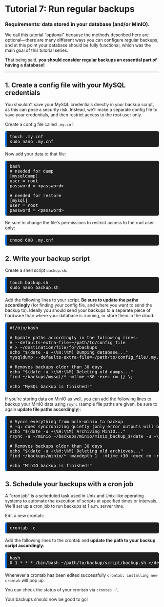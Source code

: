 # Tutorial 7: Run regular backups 

### **Requirements:** data stored in your database (and/or MinIO). 

We call this tutorial "optional" because the methods described here are optional—there are many different ways you can configure regular backups, and at this point your database should be fully functional, which was the main goal of this tutorial series. 

That being said, **you should consider regular backups an essential part of having a database!**

-----------

## 1. Create a config file with your MySQL credentials

You shouldn't save your MySQL credentials directly in your backup script, as this can pose a security risk. Instead, we'll make a separate config file to save your credentials, and then restrict access to the root user only. 

Create a config file called `.my.cnf`:

<pre style="background-color: #1E1E1E; color: white; padding: 10px; border-radius: 5px; border-left: 5px solid #007bff;">
touch .my.cnf
sudo nano .my.cnf
</pre>

Now add your data to that file: 

<pre style="background-color: #1E1E1E; color: white; padding: 10px; border-radius: 5px; border-left: 5px solid #007bff;">
bash
# needed for dump
[mysqldump]
user = root
password = &lt;password&gt;

# needed for restore
[mysql]
user = root
password = &lt;password&gt;
</pre>

Be sure to change the file's permissions to restrict access to the root user only:

<pre style="background-color: #1E1E1E; color: white; padding: 10px; border-radius: 5px; border-left: 5px solid #007bff;">
chmod 600 .my.cnf
</pre>

## 2. Write your backup script

Create a shell script `backup.sh`:

<pre style="background-color: #1E1E1E; color: white; padding: 10px; border-radius: 5px; border-left: 5px solid #007bff;">
touch backup.sh
sudo nano backup.sh
</pre>

Add the following lines to your script. **Be sure to update the paths accordingly** (for finding your config file, and where you want to send the backup to). Ideally you should send your backups to a separate piece of hardware than where your database is running, or store them in the cloud.

<pre style="background-color: #1E1E1E; color: white; padding: 10px; border-radius: 5px; border-left: 5px solid #007bff;">
#!/bin/bash

# Update paths accordingly in the following lines:
# --defaults-extra-file=~/path/to/config_file
# > ~/destination/file/for/backups
echo "$(date -u +\%H:\%M) Dumping database..."
mysqldump --defaults-extra-file=~/path/to/config_file/.my.cnf -h 127.0.0.1 -u root --column-statistics=0 --all-databases --skip-triggers > ~/destiantion/file/for/backups/mysql_backup_$(date -u +\%FT\%H\%MZ).sql

# Removes backups older than 30 days
echo "$(date -u +\%H:\%M) Deleting old dumps..."
find ~/backups/mysql/* -mtime +30 -exec rm {} \;

echo "MySQL backup is finished!"
</pre>

If you're storing data on MinIO as well, you can add the following lines to backup your MinIO data using `rsync` (sample file paths are given, be sure to again **update file paths accordingly**):

<pre style="background-color: #1E1E1E; color: white; padding: 10px; border-radius: 5px; border-left: 5px solid #007bff;">
# Syncs everything from bulk-minio to backup
# -q: does syncronizing quietly (only error outputs will be shown)
echo "$(date -u +\%H:\%M) Archiving MinIO..."
rsync -a ~/minio ~/backups/minio/minio_backup_$(date -u +\%FT\%H\%MZ) -q

# Removes backups older than 30 days
echo "$(date -u +\%H:\%M) Deleting old archieves..."
find ~/backups/minio/* -maxdepth 1  -mtime +30 -exec rm -r "{}" \;

echo "MinIO backup is finished!"
</pre>

## 3. Schedule your backups with a cron job

A "cron job" is a scheduled task used in Unix and Unix-like operating systems to automate the execution of scripts at specified times or intervals. We'll set up a cron job to run backups at 1 a.m. server time.

Edit a new crontab:

<pre style="background-color: #1E1E1E; color: white; padding: 10px; border-radius: 5px; border-left: 5px solid #007bff;">
crontab -e
</pre>

Add the following lines to the crontab and **update the path to your backup script accordingly**: 

<pre style="background-color: #1E1E1E; color: white; padding: 10px; border-radius: 5px; border-left: 5px solid #007bff;">
bash
0 1 * * * /bin/bash ~/path/to/backup/script/backup.sh >/dev/null 2>&1
</pre>

Whenever a crontab has been edited successfully `crontab: installing new crontab` will pop up.

You can check the status of your crontab via `crontab -l`.

Your backups should now be good to go!

